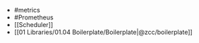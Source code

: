 - #metrics 
- #Prometheus
- [[Scheduler]]
- [[01 Libraries/01.04 Boilerplate/Boilerplate|@zcc/boilerplate]]
